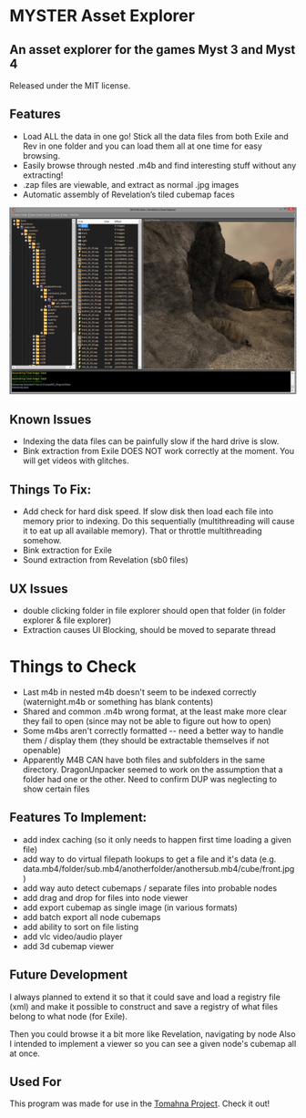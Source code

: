 ﻿# MYSTER Asset Explorer

## An asset explorer for the games Myst 3 and Myst 4

Released under the MIT license.

## Features
- Load ALL the data in one go! Stick all the data files from both Exile and Rev in one folder and you can load them all at one time for easy browsing.
- Easily browse through nested .m4b and find interesting stuff without any extracting!
- .zap files are viewable, and extract as normal .jpg images
- Automatic assembly of Revelation’s tiled cubemap faces

![Screenshot](screenshot.jpg "MYSTER Asset Explorer")


## Known Issues
- Indexing the data files can be painfully slow if the hard drive is slow.
- Bink extraction from Exile DOES NOT work correctly at the moment. You will get videos with glitches.

## Things To Fix:
- Add check for hard disk speed. If slow disk then load each file into memory prior to indexing. Do this sequentially (multithreading will cause it to eat up all available memory). That or throttle multithreading somehow.
- Bink extraction for Exile
- Sound extraction from Revelation (sb0 files)

## UX Issues
- double clicking folder in file explorer should open that folder (in folder explorer & file explorer)
- Extraction causes UI Blocking, should be moved to separate thread

# Things to Check
- Last m4b in nested m4b doesn't seem to be indexed correctly (waternight.m4b or something has blank contents)
- Shared and common .m4b wrong format, at the least make more clear they fail to open (since may not be able to figure out how to open)
- Some m4bs aren't correctly formatted -- need a better way to handle them / display them (they should be extractable themselves if not openable)
- Apparently M4B CAN have both files and subfolders in the same directory.
DragonUnpacker seemed to work on the assumption that a folder had one or the other. Need to confirm DUP was neglecting to show certain files

## Features To Implement:
- add index caching (so it only needs to happen first time loading a given file)
- add way to do virtual filepath lookups to get a file and it's data (e.g. data.mb4/folder/sub.mb4/anotherfolder/anothersub.mb4/cube/front.jpg)
- add way auto detect cubemaps / separate files into probable nodes
- add drag and drop for files into node viewer
- add export cubemap as single image (in various formats)
- add batch export all node cubemaps
- add ability to sort on file listing
- add vlc video/audio player
- add 3d cubemap viewer

## Future Development

I always planned to extend it so that it could save and load a registry file (xml) and make it possible to construct and save a registry of what files belong to what node (for Exile).

Then you could browse it a bit more like Revelation, navigating by node
Also I intended to implement a viewer so you can see a given node's cubemap all at once.

## Used For
This program was made for use in the [Tomahna Project](http://tomahna.pro/). Check it out!
